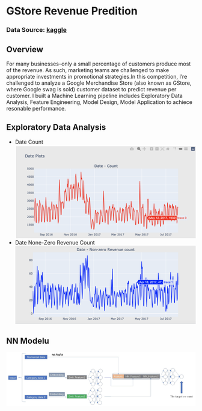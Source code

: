 # GStore Revenue Predition

### Data Source: [kaggle](https://www.kaggle.com/c/ga-customer-revenue-prediction/overview)


## Overview
For many businesses–only a small percentage of customers produce most of the revenue. As such, marketing teams are challenged to make appropriate investments in promotional strategies.In this competition, I’re challenged to analyze a Google Merchandise Store (also known as GStore, where Google swag is sold) customer dataset to predict revenue per customer. I built a Machine Learning pipeline includes Exploratory Data Analysis, Feature Engineering, Model Design, Model Application to achiece resonable performance.


## Exploratory Data Analysis
* Date Count
![](GStore%20Revenue%20Prediction/pics/p2.png)
* Date None-Zero Revenue Count
![](GStore%20Revenue%20Prediction/pics/p1.png)



## NN Modelu
![](GStore%20Revenue%20Prediction/pics/NN%20Module.png)
